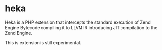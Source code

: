 heka
====

Heka is a PHP extension that intercepts the standard execution of Zend Engine Bytecode compiling it to LLVM IR introducing JIT compilation to the Zend Engine.

This is extension is still experimental.
